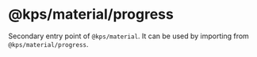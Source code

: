 # @kps/material/progress

Secondary entry point of `@kps/material`. It can be used by importing from `@kps/material/progress`.
